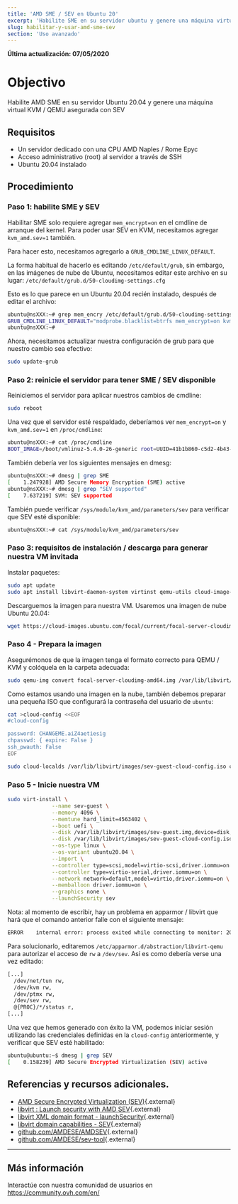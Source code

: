 ```yaml
---
title: 'AMD SME / SEV en Ubuntu 20'
excerpt: 'Habilite SME en su servidor ubuntu y genere una máquina virtual SEV'
slug: habilitar-y-usar-amd-sme-sev
section: 'Uso avanzado'
---
```


**Última actualización: 07/05/2020**

# Objectivo

Habilite AMD SME en su servidor Ubuntu 20.04 y genere una máquina virtual KVM / QEMU asegurada con SEV

## Requisitos

- Un servidor dedicado con una CPU AMD Naples / Rome Epyc
-  Acceso administrativo (root) al servidor a través de SSH
-  Ubuntu 20.04 instalado

## Procedimiento

### Paso 1: habilite SME y SEV

Habilitar SME solo requiere agregar `mem_encrypt=on` en el cmdline de arranque del kernel. Para poder usar SEV en KVM, necesitamos agregar `kvm_amd.sev=1` también.

Para hacer esto, necesitamos agregarlo a `GRUB_CMDLINE_LINUX_DEFAULT`.

La forma habitual de hacerlo es editando `/etc/default/grub`, sin embargo, en las imágenes de nube de Ubuntu, necesitamos editar este archivo en su lugar: `/etc/default/grub.d/50-cloudimg-settings.cfg`

Esto es lo que parece en un Ubuntu 20.04 recién instalado, después de editar el archivo:

```sh
ubuntu@nsXXX:~# grep mem_encry /etc/default/grub.d/50-cloudimg-settings.cfg
GRUB_CMDLINE_LINUX_DEFAULT="modprobe.blacklist=btrfs mem_encrypt=on kvm_amd.sev=1"
ubuntu@nsXXX:~#
```

Ahora, necesitamos actualizar nuestra configuración de grub para que nuestro cambio sea efectivo:

```sh
sudo update-grub
```

### Paso 2: reinicie el servidor para tener SME / SEV disponible

Reiniciemos el servidor para aplicar nuestros cambios de cmdline:

```sh
sudo reboot
```

Una vez que el servidor esté respaldado, deberíamos ver `mem_encrypt=on` y `kvm_amd.sev=1` en `/proc/cmdline`:

```sh
ubuntu@nsXXX:~# cat /proc/cmdline
BOOT_IMAGE=/boot/vmlinuz-5.4.0-26-generic root=UUID=41b1b860-c5d2-4b43-a7e5-cb45c2f44e08 ro vga=normal nomodeset modprobe.blacklist=btrfs mem_encrypt=on kvm_amd.sev=1
```

También debería ver los siguientes mensajes en dmesg:

```sh
ubuntu@nsXXX:~# dmesg | grep SME
[    1.247928] AMD Secure Memory Encryption (SME) active
ubuntu@nsXXX:~# dmesg | grep "SEV supported"
[    7.637219] SVM: SEV supported
```

También puede verificar `/sys/module/kvm_amd/parameters/sev` para verificar que SEV esté disponible:

```sh
ubuntu@nsXXX:~# cat /sys/module/kvm_amd/parameters/sev
```

### Paso 3: requisitos de instalación / descarga para generar nuestra VM invitada

Instalar paquetes:

```sh
sudo apt update
sudo apt install libvirt-daemon-system virtinst qemu-utils cloud-image-utils
```

Descarguemos la imagen para nuestra VM. Usaremos una imagen de nube Ubuntu 20.04:

```sh
wget https://cloud-images.ubuntu.com/focal/current/focal-server-cloudimg-amd64.img
```

### Paso 4 - Prepara la imagen
Asegurémonos de que la imagen tenga el formato correcto para QEMU / KVM y colóquela en la carpeta adecuada:

```sh
sudo qemu-img convert focal-server-cloudimg-amd64.img /var/lib/libvirt/images/sev-guest.img
```

Como estamos usando una imagen en la nube, también debemos preparar una pequeña ISO que configurará la contraseña del usuario de `ubuntu`:

```sh
cat >cloud-config <<EOF
#cloud-config

password: CHANGEME.aiZ4aetiesig
chpasswd: { expire: False }
ssh_pwauth: False
EOF

sudo cloud-localds /var/lib/libvirt/images/sev-guest-cloud-config.iso cloud-config
```


### Paso 5 - Inicie nuestra VM

```sh
sudo virt-install \
              --name sev-guest \
              --memory 4096 \
              --memtune hard_limit=4563402 \
              --boot uefi \
              --disk /var/lib/libvirt/images/sev-guest.img,device=disk,bus=scsi \
              --disk /var/lib/libvirt/images/sev-guest-cloud-config.iso,device=cdrom \
              --os-type linux \
              --os-variant ubuntu20.04 \
              --import \
              --controller type=scsi,model=virtio-scsi,driver.iommu=on \
              --controller type=virtio-serial,driver.iommu=on \
              --network network=default,model=virtio,driver.iommu=on \
              --memballoon driver.iommu=on \
              --graphics none \
              --launchSecurity sev
```

Nota: al momento de escribir, hay un problema en apparmor / libvirt que hará que el comando anterior falle con el siguiente mensaje:

```sh
ERROR    internal error: process exited while connecting to monitor: 2020-04-28T15:04:14.348979Z qemu-system-x86_64: sev_guest_init: Failed to open /dev/sev 'Permission denied'
```

Para solucionarlo, editaremos `/etc/apparmor.d/abstraction/libvirt-qemu` para autorizar el acceso de `rw` a `/dev/sev`. Así es como debería verse una vez editado:

```sh
[...]
  /dev/net/tun rw,
  /dev/kvm rw,
  /dev/ptmx rw,
  /dev/sev rw,
  @{PROC}/*/status r,
[...]
```

Una vez que hemos generado con éxito la VM, podemos iniciar sesión utilizando las credenciales definidas en la `cloud-config` anteriormente, y verificar que SEV esté habilitado:

```sh
ubuntu@ubuntu:~$ dmesg | grep SEV
[    0.158239] AMD Secure Encrypted Virtualization (SEV) active
```

## Referencias y recursos adicionales.

- [AMD Secure Encrypted Virtualization (SEV)](https://developer.amd.com/sev/){.external}
- [libvirt : Launch security with AMD SEV](https://libvirt.org/kbase/launch_security_sev.html){.external}
- [libvirt XML domain format - launchSecurity](https://libvirt.org/formatdomain.html#launchSecurity){.external}
- [libvirt domain capabilities - SEV](https://libvirt.org/formatdomaincaps.html#elementsSEV){.external}
- [github.com/AMDESE/AMDSEV](https://github.com/AMDESE/AMDSEV){.external}
- [github.com/AMDESE/sev-tool](https://github.com/AMDESE/sev-tool){.external}

------


## Más información

Interactúe con nuestra comunidad de usuarios en <https://community.ovh.com/en/>
